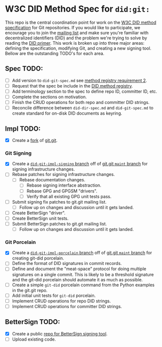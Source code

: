 # W3C DID Method Spec for `did:git:`

This repo is the central coordination point for work on the
[W3C DID method specification](https://w3c-ccg.github.io/did-spec/) for
Git repositories. If you would like to participate, we encourage you to join
the [mailing list](https://groups.io/g/did-git/topics) and make sure you're
familiar with decentralized identifiers (DID) and the problem we're trying to
solve by reading the [DID primer](https://w3c-ccg.github.io/did-primer/). This
work is broken up into three major areas: defining the specification, modifying
Git, and creating a new signing tool. Bellow are the outstanding TODO's for
each area.

## Spec TODO:

- [ ] Add version to `did-git-spec.md` see [method registry requirement 2](https://w3c-ccg.github.io/did-method-registry/#the-registration-process).
- [ ] Request that the spec be include in the [DID method registry](https://w3c-ccg.github.io/did-method-registry/).
- [ ] Add terminology section to the spec to define repo ID, committer ID, etc.
- [ ] Complete the sections on motivation.
- [ ] Finish the CRUD operations for both repo and committer DID strings.
- [ ] Reconcile difference between `did-dir-spec.md` and `did-git-spec.md` to create standard for on-disk DID documents as keyring.

## Impl TODO:

- [x] Create a [fork](https://github.com/dhuseby/did-git-impl) of [git.git](git://git.kernel.org/pub/scm/git/git.git).

### Git Signing
- [x] Create a [`did-git-impl-signing` branch](https://github.com/dhuseby/did-git-impl/tree/did-git-impl-signing) off of [git.git `maint` branch](https://github.com/dhuseby/did-git-impl/tree/maint) for signing infrastructure changes.
- [ ] Rebase patches for signing infrastructure changes.
  - [ ] Rebase documentation changes.
	- [ ] Rebase signing interface abstraction.
	- [ ] Rebase GPG and GPGSM "drivers".
	- [ ] Verify that all existing GPG unit tests pass.
- [ ] Submit signing fix patches to git.git mailing list.
  - [ ] Follow up on changes and discussion until it gets landed.
- [ ] Create BetterSign "driver".
- [ ] Create BetterSign unit tests.
- [ ] Submit BetterSign patches to git.git mailing list.
  - [ ] Follow up on changes and discussion until it gets landed.

### Git Porcelain

- [x] Create a [`did-git-impl-porcelain` branch](https://github.com/dhuseby/did-git-impl/tree/did-git-impl-porcelain) off of [git.git `maint` branch](https://github.com/dhuseby/did-git-impl/tree/maint) for creating git-did porcelain.
- [ ] Define the format of DID signatures in commit records.
- [ ] Define and document the "meat-space" protocol for doing multiple signatures on a single commit. This is likely to be a threshold signature and the git-did porcelain should automate it as much as possible.
- [ ] Create a simple `git-did` porcelain command from the Python examples in the git.git repo.
- [ ] Add initial unit tests for `git-did` porcelain.
- [ ] Implement CRUD operations for repo DID strings.
- [ ] Implement CRUD operations for committer DID strings.

## BetterSign TODO:

- [x] Create a public [repo for BetterSign signing tool](https://github.com/dhuseby/bs).
- [ ] Upload existing code.
